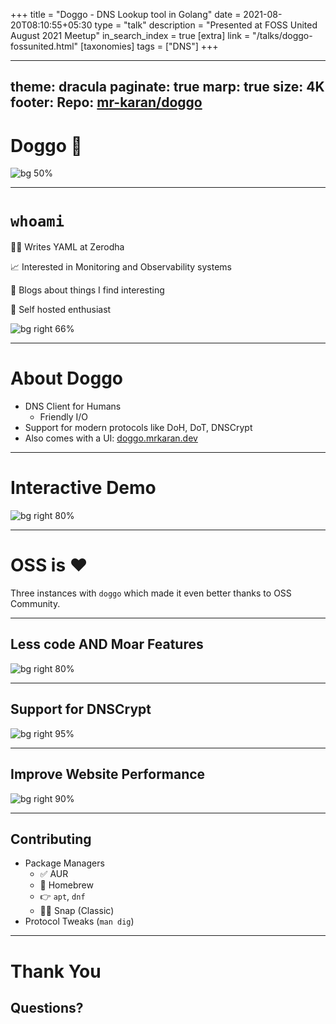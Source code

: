 +++
title = "Doggo - DNS Lookup tool in Golang"
date = 2021-08-20T08:10:55+05:30
type = "talk"
description = "Presented at FOSS United August 2021 Meetup"
in_search_index = true
[extra]
link = "/talks/doggo-fossunited.html"
[taxonomies]
tags = ["DNS"]
+++


---
theme: dracula
paginate: true
marp: true
size: 4K
footer: Repo: [mr-karan/doggo](https://github.com/mr-karan/doggo)
---

<!-- _class: lead -->
# Doggo 🐶

![bg 50%](https://raw.githubusercontent.com/mr-karan/doggo/main/www/static/doggo.png)

---

# `whoami`

👨‍💻 Writes YAML at Zerodha

📈 Interested in Monitoring and Observability systems

📓 Blogs about things I find interesting

🧩 Self hosted enthusiast

![bg right 66%](/img/cycle.jpg)

---

# About Doggo

- DNS Client for Humans
  - Friendly I/O
- Support for modern protocols like DoH, DoT, DNSCrypt
- Also comes with a UI: [doggo.mrkaran.dev](https://doggo.mrkaran.dev)

---

# Interactive Demo

![bg right 80%](./img/doggo/lets-pray-to-the-demo-gods.jpg)

---

# OSS is ❤️

Three instances with `doggo` which made it even better thanks to OSS Community.

---

## Less code AND Moar Features

![bg right 80%](./img/doggo/b0rk_doggo_twitter.png)

---

## Support for DNSCrypt

![bg right 95%](./img/doggo/dnscrypt_pr.png)

---

## Improve Website Performance

![bg right 90%](./img/doggo/knadh_pr.png)

---

## Contributing

- Package Managers
  - ✅ AUR
  - 🍎 Homebrew
  - 👉 `apt`, `dnf`
  - 🕵️‍♂️ Snap (Classic)
- Protocol Tweaks (`man dig`)

---


<!-- _class: lead -->

# Thank You

## Questions?
